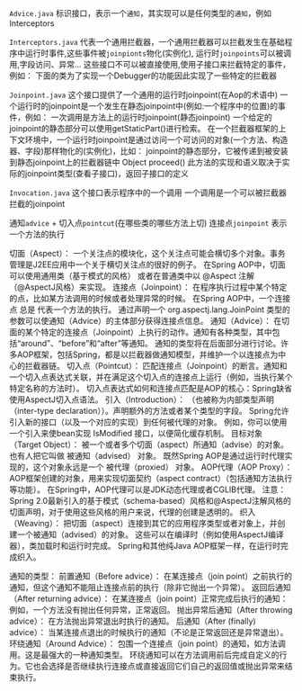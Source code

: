 `Advice.java` 标识接口，表示一个`通知`，其实现可以是任何类型的`通知`，例如Interceptors

`Interceptors.java` 代表一个通用拦截器，一个通用拦截器可以拦截发生在基础程序中运行时事件,这些事件被`joinpionts`物化(实例化),
运行时`joinpoints`可以被调用,字段访问、异常...
这些接口不可以被直接使用,使用子接口来拦截特定的事件，例如：
下面的类为了实现一个Debugger的功能因此实现了一些特定的拦截器

`Joinpoint.java` 这个接口提供了一个通用的运行时joinpoint(在Aop的术语中)
一个运行时的joinpoint是一个发生在静态joinpoint中(例如:一个程序中的位置)的事件，例如：
一次调用是方法上的运行时joinpoint(静态joinpoint)
一个给定的joinpoint的静态部分可以使用getStaticPart()进行检索。
在一个拦截器框架的上下文环境中，一个运行时joinpoint是通过访问一个可访问的对象(一个方法、构造器、字段)那样物化的(实例化)，比如：
joinpoint的静态部分，它被传递到被安装到静态joinpoint上的拦截器链中
Object proceed() 此方法的实现和语义取决于实际的joinpoint类型(查看子接口)，返回子接口的定义

`Invocation.java` 这个接口表示程序中的一个调用
一个调用是一个可以被拦截器拦截的joinpoint


通知`advice` + 切入点`pointcut`(在哪些类的哪些方法上切)
连接点`joinpoint` 表示一个方法的执行





切面（Aspect）： 一个关注点的模块化，这个关注点可能会横切多个对象。事务管理是J2EE应用中一个关于横切关注点的很好的例子。 在Spring AOP中，切面可以使用通用类（基于模式的风格） 或者在普通类中以 @Aspect 注解（@AspectJ风格）来实现。
连接点（Joinpoint）： 在程序执行过程中某个特定的点，比如某方法调用的时候或者处理异常的时候。 在Spring AOP中，一个连接点 总是 代表一个方法的执行。 通过声明一个 org.aspectj.lang.JoinPoint 类型的参数可以使通知（Advice）的主体部分获得连接点信息。
通知（Advice）： 在切面的某个特定的连接点（Joinpoint）上执行的动作。通知有各种类型，其中包括“around”、“before”和“after”等通知。 通知的类型将在后面部分进行讨论。许多AOP框架，包括Spring，都是以拦截器做通知模型，并维护一个以连接点为中心的拦截器链。
切入点（Pointcut）： 匹配连接点（Joinpoint）的断言。通知和一个切入点表达式关联，并在满足这个切入点的连接点上运行（例如，当执行某个特定名称的方法时）。 切入点表达式如何和连接点匹配是AOP的核心：Spring缺省使用AspectJ切入点语法。
引入（Introduction）： （也被称为内部类型声明（inter-type declaration））。声明额外的方法或者某个类型的字段。 Spring允许引入新的接口（以及一个对应的实现）到任何被代理的对象。 例如，你可以使用一个引入来使bean实现 IsModified 接口，以便简化缓存机制。
目标对象（Target Object）： 被一个或者多个切面（aspect）所通知（advise）的对象。也有人把它叫做 被通知（advised） 对象。 既然Spring AOP是通过运行时代理实现的，这个对象永远是一个 被代理（proxied） 对象。
AOP代理（AOP Proxy）： AOP框架创建的对象，用来实现切面契约（aspect contract）（包括通知方法执行等功能）。 在Spring中，AOP代理可以是JDK动态代理或者CGLIB代理。 注意：Spring 2.0最新引入的基于模式（schema-based）风格和@AspectJ注解风格的切面声明，对于使用这些风格的用户来说，代理的创建是透明的。
织入（Weaving）： 把切面（aspect）连接到其它的应用程序类型或者对象上，并创建一个被通知（advised）的对象。 这些可以在编译时（例如使用AspectJ编译器），类加载时和运行时完成。 Spring和其他纯Java AOP框架一样，在运行时完成织入。

通知的类型：
前置通知（Before advice）： 在某连接点（join point）之前执行的通知，但这个通知不能阻止连接点前的执行（除非它抛出一个异常）。
返回后通知（After returning advice）： 在某连接点（join point）正常完成后执行的通知：例如，一个方法没有抛出任何异常，正常返回。
抛出异常后通知（After throwing advice）： 在方法抛出异常退出时执行的通知。
后通知（After (finally) advice）： 当某连接点退出的时候执行的通知（不论是正常返回还是异常退出）。
环绕通知（Around Advice）： 包围一个连接点（join point）的通知，如方法调用。这是最强大的一种通知类型。 环绕通知可以在方法调用前后完成自定义的行为。它也会选择是否继续执行连接点或直接返回它们自己的返回值或抛出异常来结束执行。
